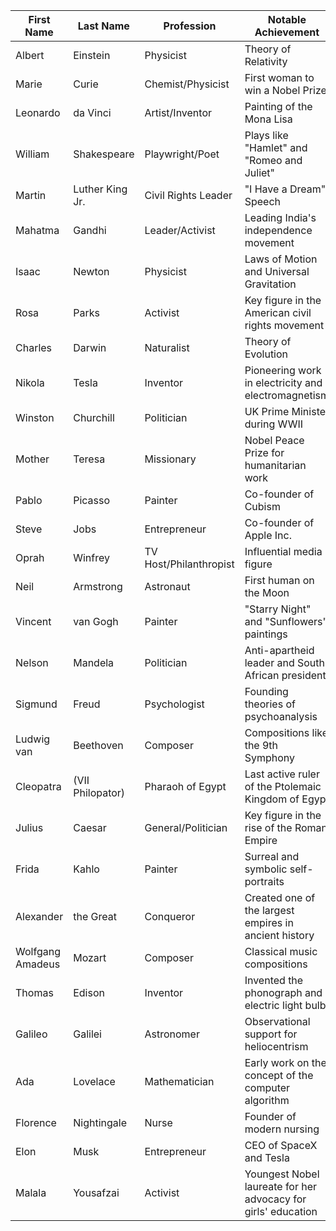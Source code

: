 | First Name   | Last Name         | Profession           | Notable Achievement                                         |
|--------------|--------------------|----------------------|-------------------------------------------------------------|
| Albert       | Einstein           | Physicist            | Theory of Relativity                                        |
| Marie        | Curie              | Chemist/Physicist    | First woman to win a Nobel Prize                            |
| Leonardo     | da Vinci           | Artist/Inventor      | Painting of the Mona Lisa                                   |
| William      | Shakespeare        | Playwright/Poet      | Plays like "Hamlet" and "Romeo and Juliet"                  |
| Martin       | Luther King Jr.    | Civil Rights Leader  | "I Have a Dream" Speech                                     |
| Mahatma      | Gandhi             | Leader/Activist      | Leading India's independence movement                       |
| Isaac        | Newton             | Physicist            | Laws of Motion and Universal Gravitation                    |
| Rosa         | Parks              | Activist             | Key figure in the American civil rights movement            |
| Charles      | Darwin             | Naturalist           | Theory of Evolution                                         |
| Nikola       | Tesla              | Inventor             | Pioneering work in electricity and electromagnetism         |
| Winston      | Churchill          | Politician           | UK Prime Minister during WWII                               |
| Mother       | Teresa             | Missionary           | Nobel Peace Prize for humanitarian work                     |
| Pablo        | Picasso            | Painter              | Co-founder of Cubism                                        |
| Steve        | Jobs               | Entrepreneur         | Co-founder of Apple Inc.                                    |
| Oprah        | Winfrey            | TV Host/Philanthropist | Influential media figure                                 |
| Neil         | Armstrong          | Astronaut            | First human on the Moon                                     |
| Vincent      | van Gogh           | Painter              | "Starry Night" and "Sunflowers" paintings                   |
| Nelson       | Mandela            | Politician           | Anti-apartheid leader and South African president           |
| Sigmund      | Freud              | Psychologist         | Founding theories of psychoanalysis                         |
| Ludwig van   | Beethoven          | Composer             | Compositions like the 9th Symphony                          |
| Cleopatra    | (VII Philopator)   | Pharaoh of Egypt     | Last active ruler of the Ptolemaic Kingdom of Egypt         |
| Julius       | Caesar             | General/Politician   | Key figure in the rise of the Roman Empire                  |
| Frida        | Kahlo              | Painter              | Surreal and symbolic self-portraits                         |
| Alexander    | the Great          | Conqueror            | Created one of the largest empires in ancient history       |
| Wolfgang Amadeus | Mozart         | Composer             | Classical music compositions                                |
| Thomas       | Edison             | Inventor             | Invented the phonograph and electric light bulb             |
| Galileo      | Galilei            | Astronomer           | Observational support for heliocentrism                     |
| Ada          | Lovelace           | Mathematician        | Early work on the concept of the computer algorithm         |
| Florence     | Nightingale        | Nurse                | Founder of modern nursing                                   |
| Elon         | Musk               | Entrepreneur         | CEO of SpaceX and Tesla                                     |
| Malala       | Yousafzai          | Activist             | Youngest Nobel laureate for her advocacy for girls' education |
